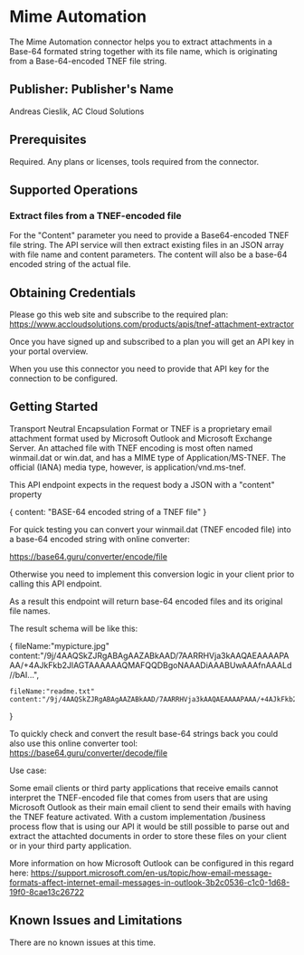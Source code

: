 # Mime Automation
The Mime Automation connector helps you to extract attachments in a Base-64 formated string together with its file name, which is originating from a Base-64-encoded TNEF file string.

## Publisher: Publisher's Name
Andreas Cieslik, AC Cloud Solutions

## Prerequisites
Required. Any plans or licenses, tools required from the connector.​

## Supported Operations
### Extract files from a TNEF-encoded file
For the "Content" parameter you need to provide a Base64-encoded TNEF file string.
The API service will then extract existing files in an JSON array with file name and content parameters.
The content will also be a base-64 encoded string of the actual file.

## Obtaining Credentials
Please go this web site and subscribe to the required plan:
https://www.accloudsolutions.com/products/apis/tnef-attachment-extractor

Once you have signed up and subscribed to a plan you will get an API key in your portal overview.

When you use this connector you need to provide that API key for the connection to be configured.

## Getting Started
Transport Neutral Encapsulation Format or TNEF is a proprietary email attachment format used by Microsoft Outlook and Microsoft Exchange Server. An attached file with TNEF encoding is most often named winmail.dat or win.dat, and has a MIME type of Application/MS-TNEF. The official (IANA) media type, however, is application/vnd.ms-tnef.

This API endpoint expects in the request body a JSON with a "content" property

{
    content: "BASE-64 encoded string of a TNEF file"
}

For quick testing you can convert your winmail.dat (TNEF encoded file) into a base-64 encoded string with online converter:

https://base64.guru/converter/encode/file

Otherwise you need to implement this conversion logic in your client prior to calling this API endpoint.

As a result this endpoint will return base-64 encoded files and its original file names.

The result schema will be like this:

{
    fileName:"mypicture.jpg"
    content:"/9j/4AAQSkZJRgABAgAAZABkAAD/7AARRHVja3kAAQAEAAAAPAAA/+4AJkFkb2JlAGTAAAAAAQMAFQQDBgoNAAADiAAABUwAAAfnAAALd//bAI...",

    fileName:"readme.txt"
    content:"/9j/4AAQSkZJRgABAgAAZABkAAD/7AARRHVja3kAAQAEAAAAPAAA/+4AJkFkb2JlAGTAAAAAAQMAFQQDBgoNAAADiAAABUwAAAfnAAALd//bAI..."
}

To quickly check and convert the result base-64 strings back you could also use this online converter tool:
https://base64.guru/converter/decode/file

Use case:

Some email clients or third party applications that receive emails cannot interpret the TNEF-encoded file that comes from users that are using Microsoft Outlook as their main email client to send their emails with having the TNEF feature activated. With a custom implementation /business process flow that is using our API it would be still possible to parse out and extract the attachted documents in order to store these files on your client or in your third party application.

More information on how Microsoft Outlook can be configured in this regard here:
https://support.microsoft.com/en-us/topic/how-email-message-formats-affect-internet-email-messages-in-outlook-3b2c0536-c1c0-1d68-19f0-8cae13c26722

## Known Issues and Limitations
There are no known issues at this time.

